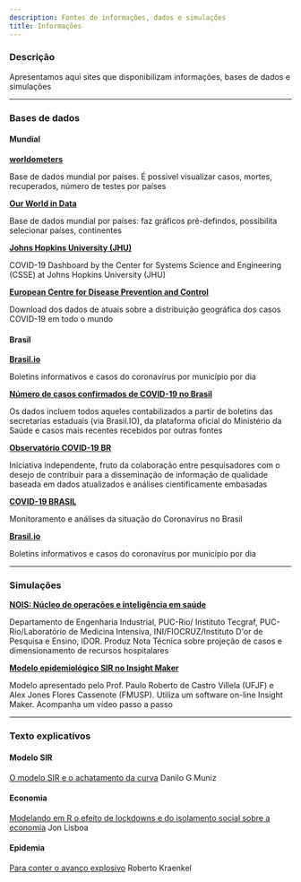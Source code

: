 ```yaml
---
description: Fontes de informações, dados e simulações
title: Informações
---
```


### Descrição
Apresentamos aqui sites que disponibilizam informações, bases de dados e simulações

---

### Bases de dados
#### Mundial
**[worldometers](https://www.worldometers.info/coronavirus/)** 

Base de dados mundial por países. É possivel visualizar casos, mortes, recuperados, número de testes por países

**[Our World in Data](https://ourworldindata.org/grapher/covid-confirmed-cases-since-100th-case)**

Base de dados mundial por países: faz gráficos pré-defindos, possibilita selecionar países, continentes

**[Johns Hopkins University (JHU)](https://gisanddata.maps.arcgis.com/apps/opsdashboard/index.html#/bda7594740fd40299423467b48e9ecf6)**

COVID-19 Dashboard by the Center for Systems Science and Engineering (CSSE) at Johns Hopkins University (JHU)

**[European Centre for Disease Prevention and Control](https://www.ecdc.europa.eu/en/publications-data/download-todays-data-geographic-distribution-covid-19-cases-worldwide)**

Download dos dados de atuais sobre a distribuição geográfica dos casos COVID-19 em todo o mundo

#### Brasil
**[Brasil.io](https://brasil.io/dataset/covid19/caso/)**

Boletins informativos e casos do coronavírus por município por dia

**[Número de casos confirmados de COVID-19 no Brasil](https://covid19br.wcota.me/)**

Os dados incluem todos aqueles contabilizados a partir de boletins das secretarias estaduais (via Brasil.IO), da plataforma oficial do Ministério da Saúde e casos mais recentes recebidos por outras fontes

**[Observatório COVID-19 BR](https://covid19br.github.io/)**

Iniciativa independente, fruto da colaboração entre pesquisadores com o desejo de contribuir para a disseminação de informação de qualidade baseada em dados atualizados e análises cientificamente embasadas

**[COVID-19 BRASIL](https://ciis.fmrp.usp.br/covid19/)**

Monitoramento e análises da situação do Coronavírus no Brasil

**[Brasil.io](https://brasil.io/dataset/covid19/caso/)**

Boletins informativos e casos do coronavírus por município por dia

---

### Simulações
**[NOIS: Núcleo de operações e inteligência em saúde](https://sites.google.com/view/nois-pucrio/home)**

Departamento de Engenharia Industrial, PUC-Rio/ Instituto Tecgraf, PUC-Rio/Laboratório de Medicina Intensiva, INI/FIOCRUZ/Instituto D'or de Pesquisa e Ensino, IDOR. Produz Nota Técnica sobre projeção de casos e dimensionamento de recursos hospitalares

**[Modelo epidemiológico SIR no Insight Maker](https://insightmaker.com/insight/190896/Modelo-SIR-simples-Covid-19)**

Modelo apresentado pelo Prof. Paulo Roberto de Castro Villela (UFJF) e Alex Jones Flores Cassenote (FMUSP). Utiliza um software on-line Insight Maker. Acompanha um vídeo passo a passo

---

### Texto explicativos
#### Modelo SIR
[O modelo SIR e o achatamento da curva](https://biologiadeprogramas.wordpress.com/2020/03/22/o-modelo-sir-e-o-achatamento-da-curva/) Danilo G Muniz

#### Economia
[Modelando em R o efeito de lockdowns e do isolamento social sobre a economia](https://medium.com/@jonlisboa/modelando-em-r-o-efeito-de-lockdowns-e-do-isolamento-social-sobre-a-economia-29f71ebc086c) Jon Lisboa

#### Epidemia
[Para conter o avanço explosivo](https://revistapesquisa.fapesp.br/2020/03/19/para-conter-o-avanco-explosivo/?fbclid=IwAR036UICRn1L7azfVYhIRl4x5IyoDIIXMzUWYO2eDtzSjLXuzgW7eRlC8Zs) Roberto Kraenkel


